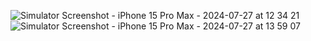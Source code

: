 ![Simulator Screenshot - iPhone 15 Pro Max - 2024-07-27 at 12 34 21](https://github.com/user-attachments/assets/d721b08c-1791-4793-b872-7854adf40d4e)
![Simulator Screenshot - iPhone 15 Pro Max - 2024-07-27 at 13 59 07](https://github.com/user-attachments/assets/546233b3-2620-4b72-b213-8d587276bccf)

